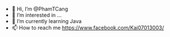 - 👋 Hi, I’m @PhamTCang
- 👀 I’m interested in ...
- 🌱 I’m currently learning Java
- 📫 How to reach me https://www.facebook.com/Kai07013003/

<!---
PhamTCang/PhamTCang is a ✨ special ✨ repository because its `README.md` (this file) appears on your GitHub profile.
You can click the Preview link to take a look at your changes.
--->
